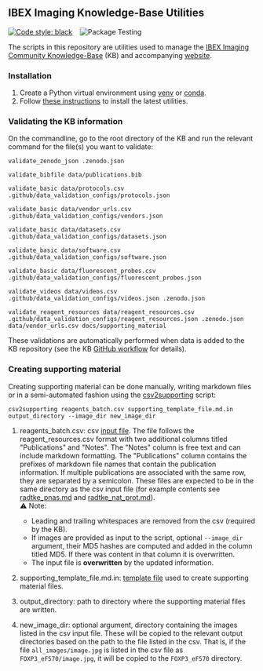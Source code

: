 ## IBEX Imaging Knowledge-Base Utilities

[![Code style: black](https://img.shields.io/badge/code%20style-black-000000.svg)](https://github.com/psf/black) &nbsp;&nbsp;
![Package Testing](https://github.com/IBEXImagingCommunity/ibex_imaging_knowledge_base_utilities/actions/workflows/main.yml/badge.svg)

The scripts in this repository are utilities used to manage the [IBEX Imaging Community Knowledge-Base](https://github.com/IBEXImagingCommunity/ibex_imaging_knowledge_base) (KB) and
accompanying [website](https://ibeximagingcommunity.github.io/ibex_imaging_knowledge_base).

### Installation

1. Create a Python virtual environment using [venv](https://docs.python.org/3/library/venv.html) or [conda](https://docs.conda.io/projects/conda/en/stable/).
2. Follow [these instructions](https://github.com/IBEXImagingCommunity/ibex_imaging_knowledge_base_utilities/releases/latest) to install the latest utilities.

### Validating the KB information

On the commandline, go to the root directory of the KB and run the relevant command for the file(s) you want to validate:
```
validate_zenodo_json .zenodo.json
```
```
validate_bibfile data/publications.bib
```
```
validate_basic data/protocols.csv .github/data_validation_configs/protocols.json
```
```
validate_basic data/vendor_urls.csv .github/data_validation_configs/vendors.json
```
```
validate_basic data/datasets.csv .github/data_validation_configs/datasets.json
```
```
validate_basic data/software.csv .github/data_validation_configs/software.json
```
```
validate_basic data/fluorescent_probes.csv .github/data_validation_configs/fluorescent_probes.json
```
```
validate_videos data/videos.csv .github/data_validation_configs/videos.json .zenodo.json
```
```
validate_reagent_resources data/reagent_resources.csv .github/data_validation_configs/reagent_resources.json .zenodo.json data/vendor_urls.csv docs/supporting_material
```

These validations are automatically performed when data is added to the KB repository (see the KB [GitHub workflow](https://github.com/IBEXImagingCommunity/ibex_imaging_knowledge_base/blob/main/.github/workflows/main.yml) for details).

### Creating supporting material

Creating supporting material can be done manually, writing markdown files or in a semi-automated fashion using the [csv2supporting](src/ibex_imaging_knowledge_base_utilities/csv_2_supporting.py) script:

```
csv2supporting reagents_batch.csv supporting_template_file.md.in output_directory --image_dir new_image_dir
```

1. reagents_batch.csv: csv [input file](tests/data/reagent_batch.csv). The file follows the reagent_resources.csv format with two additional columns titled "Publications" and "Notes". The "Notes" column is free text and can include markdown formatting. The "Publications" column contains the prefixes of markdown file names that contain the publication information. If multiple publications are associated with the same row, they are separated by a semicolon. These files are expected to be in the same directory as the csv input file (for example contents see [radtke_pnas.md](tests/data/radtke_pnas.md) and [radtke_nat_prot.md](tests/data/radtke_nat_prot.md)).  
&#x26A0; Note:
    * Leading and trailing whitespaces are removed from the csv (required by the KB).   
    * If images are provided as input to the script, optional `--image_dir` argument, their MD5 hashes are computed and added in the column titled MD5. If there was content in that column it is overwritten.
    * The input file is **overwritten** by the updated information.

2. supporting_template_file.md.in: [template file](tests/data/supporting_template.md.in) used to create supporting material files.

3. output_directory: path to directory where the supporting material files are written.
4. new_image_dir: optional argument, directory containing the images listed in the csv input file. These will be copied to the relevant output directories based on the path to the file listed in the csv. That is, if the file `all_images/image.jpg` is listed in the csv file as `FOXP3_eF570/image.jpg`, it will be copied to the `FOXP3_eF570` directory.
